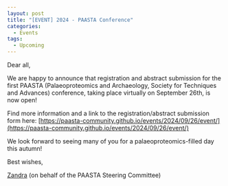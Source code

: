 ```yaml
---
layout: post
title: "[EVENT] 2024 - PAASTA Conference"
categories:
  - Events
tags:
  - Upcoming
---
```


Dear all,


We are happy to announce that registration and abstract submission for the first PAASTA (Palaeoproteomics and Archaeology, Society for Techniques and Advances) conference, taking place virtually on September 26th, is now open!


Find more information and a link to the registration/abstract submission form here: [https://paasta-community.github.io/events/2024/09/26/event/](https://paasta-community.github.io/events/2024/09/26/event/)


We look forward to seeing many of you for a palaeoproteomics-filled day this autumn!


Best wishes,

[Zandra](mailto:zandra.fagernas@sund.ku.dk) (on behalf of the PAASTA Steering Committee)
